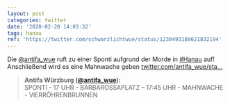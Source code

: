 ```yaml
---
layout: post
categories: twitter
date: '2020-02-20 14:03:32'
tags: hanau
ref: 'https://twitter.com/schwarzlichtwue/status/1230493188621832194'
---
```

Die [@antifa_wue](https://twitter.com/antifa_wue) ruft zu einer Sponti aufgrund der Morde in [#Hanau](/t/hanau) auf! Anschließend wird es eine Mahnwache geben [twitter.com/antifa_wue/sta…](https://twitter.com/antifa_wue/status/1230492574970007552)
> <b>Antifa Würzburg ([@antifa_wue](https://twitter.com/antifa_wue)):</b>  
>SPONTI  - 17 UHR  - BARBAROSSAPLATZ    –   17:45 UHR  - MAHNWACHE - VIERRÖHRENBRUNNEN  

